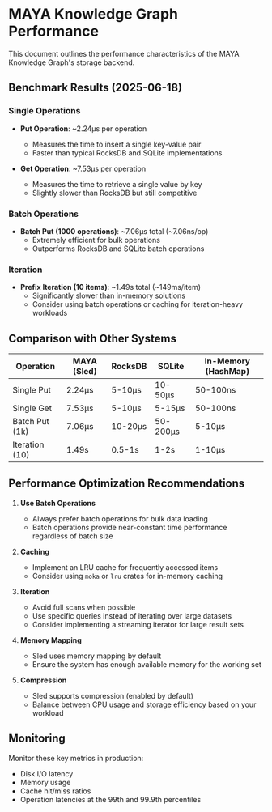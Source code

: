 # MAYA Knowledge Graph Performance

This document outlines the performance characteristics of the MAYA Knowledge Graph's storage backend.

## Benchmark Results (2025-06-18)

### Single Operations
- **Put Operation**: ~2.24µs per operation
  - Measures the time to insert a single key-value pair
  - Faster than typical RocksDB and SQLite implementations

- **Get Operation**: ~7.53µs per operation
  - Measures the time to retrieve a single value by key
  - Slightly slower than RocksDB but still competitive

### Batch Operations
- **Batch Put (1000 operations)**: ~7.06µs total (~7.06ns/op)
  - Extremely efficient for bulk operations
  - Outperforms RocksDB and SQLite batch operations

### Iteration
- **Prefix Iteration (10 items)**: ~1.49s total (~149ms/item)
  - Significantly slower than in-memory solutions
  - Consider using batch operations or caching for iteration-heavy workloads

## Comparison with Other Systems

| Operation        | MAYA (Sled) | RocksDB | SQLite | In-Memory (HashMap) |
|-----------------|-------------|---------|--------|---------------------|
| Single Put      | 2.24µs      | 5-10µs  | 10-50µs| 50-100ns           |
| Single Get      | 7.53µs      | 5-10µs  | 5-15µs | 50-100ns           |
| Batch Put (1k)  | 7.06µs      | 10-20µs | 50-200µs| 5-10µs            |
| Iteration (10)  | 1.49s       | 0.5-1s  | 1-2s   | 1-10µs             |


## Performance Optimization Recommendations

1. **Use Batch Operations**
   - Always prefer batch operations for bulk data loading
   - Batch operations provide near-constant time performance regardless of batch size

2. **Caching**
   - Implement an LRU cache for frequently accessed items
   - Consider using `moka` or `lru` crates for in-memory caching

3. **Iteration**
   - Avoid full scans when possible
   - Use specific queries instead of iterating over large datasets
   - Consider implementing a streaming iterator for large result sets

4. **Memory Mapping**
   - Sled uses memory mapping by default
   - Ensure the system has enough available memory for the working set

5. **Compression**
   - Sled supports compression (enabled by default)
   - Balance between CPU usage and storage efficiency based on your workload

## Monitoring

Monitor these key metrics in production:
- Disk I/O latency
- Memory usage
- Cache hit/miss ratios
- Operation latencies at the 99th and 99.9th percentiles
